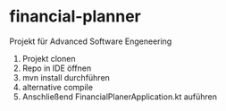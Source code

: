 # financial-planner
Projekt für Advanced Software Engeneering 

1. Projekt clonen
2. Repo in IDE öffnen
3. mvn install durchführen
4. alternative compile
5. Anschließend FinancialPlanerApplication.kt auführen
